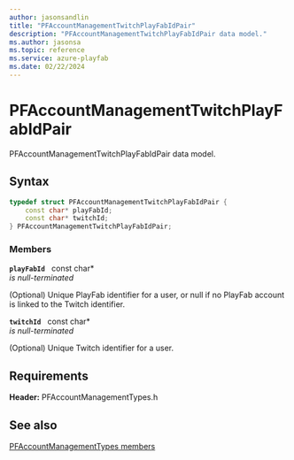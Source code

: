 ```yaml
---
author: jasonsandlin
title: "PFAccountManagementTwitchPlayFabIdPair"
description: "PFAccountManagementTwitchPlayFabIdPair data model."
ms.author: jasonsa
ms.topic: reference
ms.service: azure-playfab
ms.date: 02/22/2024
---
```


# PFAccountManagementTwitchPlayFabIdPair  

PFAccountManagementTwitchPlayFabIdPair data model.  

## Syntax  
  
```cpp
typedef struct PFAccountManagementTwitchPlayFabIdPair {  
    const char* playFabId;  
    const char* twitchId;  
} PFAccountManagementTwitchPlayFabIdPair;  
```
  
### Members  
  
**`playFabId`** &nbsp; const char*  
*is null-terminated*  
  
(Optional) Unique PlayFab identifier for a user, or null if no PlayFab account is linked to the Twitch identifier.
  
**`twitchId`** &nbsp; const char*  
*is null-terminated*  
  
(Optional) Unique Twitch identifier for a user.
  
  
## Requirements  
  
**Header:** PFAccountManagementTypes.h
  
## See also  
[PFAccountManagementTypes members](../pfaccountmanagementtypes_members.md)  

  
  
